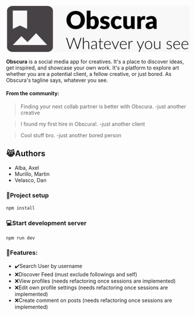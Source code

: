 ![Obscura Logo](https://github.com/AxelAlba/Obscura_V2/blob/master/public/img/logo.PNG)

**Obscura** is a social media app for creatives. It's a place to discover ideas, get inspired, and showcase your own work. It's a platform to explore art whether you are a potential client, a fellow creative, or just bored. As Obscura's tagline says, whatever you see.

#### From the community:
> Finding your next collab partner is better with Obscura. -just another creative

> I found my first hire in Obscura!. -just another client

> Cool stuff bro. -just another bored person

## :joy_cat:Authors
* Alba, Axel
* Murillo, Martin
* Velasco, Dan

### :floppy_disk:Project setup
```
npm install
```

### :computer:Start development server
```
npm run dev
```

### :dart:Features:
- :heavy_check_mark:Search User by username 
- :x:Discover Feed (must exclude followings and self)
- :x:View profiles (needs refactoring once sessions are implemented)
- :x:Edit own profile settings (needs refactoring once sessions are implemented)
- :x:Create comment on posts (needs refactoring once sessions are implemented)
